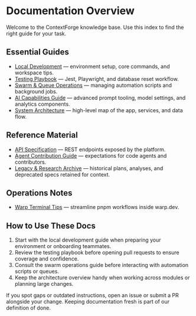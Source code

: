 # Documentation Overview

Welcome to the ContextForge knowledge base. Use this index to find the right guide for your task.

## Essential Guides
- [Local Development](./guides/development.md) — environment setup, core commands, and workspace tips.
- [Testing Playbook](./guides/testing.md) — Jest, Playwright, and database reset workflow.
- [Swarm & Queue Operations](./guides/swarm-operations.md) — managing automation scripts and background jobs.
- [AI Capabilities Guide](./guides/ai-capabilities.md) — advanced prompt tooling, model settings, and analytics components.
- [System Architecture](./architecture/overview.md) — high-level map of the app, services, and data flow.

## Reference Material
- [API Specification](./api/openapi.yaml) — REST endpoints exposed by the platform.
- [Agent Contribution Guide](../AGENTS.md) — expectations for code agents and contributors.
- [Legacy & Research Archive](./archive/) — historical plans, analyses, and deprecated specs retained for context.

## Operations Notes
- [Warp Terminal Tips](./operations/warp.md) — streamline pnpm workflows inside warp.dev.

## How to Use These Docs
1. Start with the local development guide when preparing your environment or onboarding teammates.
2. Review the testing playbook before opening pull requests to ensure coverage and confidence.
3. Consult the swarm operations guide before interacting with automation scripts or queues.
4. Keep the architecture overview handy when working across modules or planning large changes.

If you spot gaps or outdated instructions, open an issue or submit a PR alongside your change. Keeping documentation fresh is part of our definition of done.
